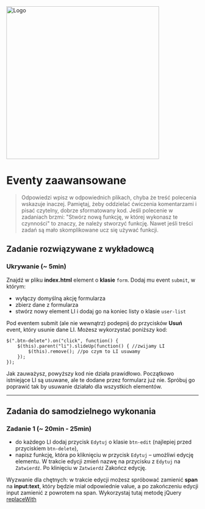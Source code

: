 <img alt="Logo" src="http://coderslab.pl/svg/logo-coderslab.svg" width="400">

# Eventy zaawansowane

> Odpowiedzi wpisz w odpowiednich plikach, chyba że treść polecenia wskazuje inaczej.
Pamiętaj, żeby oddzielać ćwiczenia komentarzami i pisać czytelny, dobrze sformatowany kod.
Jeśli  polecenie w zadaniach brzmi: "Stwórz nową funkcję, w której wykonasz te czynności" to znaczy, że
należy stworzyć funkcję. Nawet jeśli treści zadań są mało skomplikowane
ucz się używać funkcji.

## Zadanie rozwiązywane z wykładowcą

### Ukrywanie  (~ 5min)
Znajdź w pliku **index.html** element o **klasie** ```form```. Dodaj mu event ```submit```, w którym:
- wyłączy domyślną akcję formularza
- zbierz dane z formularza
- stwórz nowy element LI i dodaj go na koniec listy o klasie ```user-list```

Pod eventem submit (ale nie wewnątrz) podepnij do przycisków **Usuń** event, który usunie dane LI.
Możesz wykorzystać poniższy kod:

```
$(".btn-delete").on("click", function() {
    $(this).parent("li").slideUp(function() { //zwijamy LI
        $(this).remove(); //po czym to LI usuwamy
    });
});
```

Jak zauważysz, powyższy kod nie działa prawidłowo. Początkowo istniejące LI są usuwane, ale te dodane przez formularz już nie.
Spróbuj go poprawić tak by usuwanie działało dla wszystkich elementów.

-----------------------------------------------------------------------------------------------------

## Zadania do samodzielnego wykonania

### Zadanie 1 (~ 20min - 25min)
* do każdego LI dodaj przycisk ```Edytuj``` o klasie ```btn-edit``` (najlepiej przed przyciskiem ```btn-delete```),
* napisz funkcję, która po kliknięciu w przycisk ```Edytuj``` &ndash; umożliwi edycję elementu.
W trakcie edycji zmień nazwę na przycisku z ```Edytuj``` na ```Zatwierdź```. Po klinięciu w ```Zatwierdź```
Zakończ edycję.

Wyzwanie dla chętnych: w trakcie edycji możesz spróbować zamienić **span** na **input:text**, który będzie miał odpowiednie value, a po zakończeniu edycji input zamienić z powrotem na span.
Wykorzystaj tutaj metodę jQuery [replaceWith](http://jqapi.com/#p=replaceWith)
